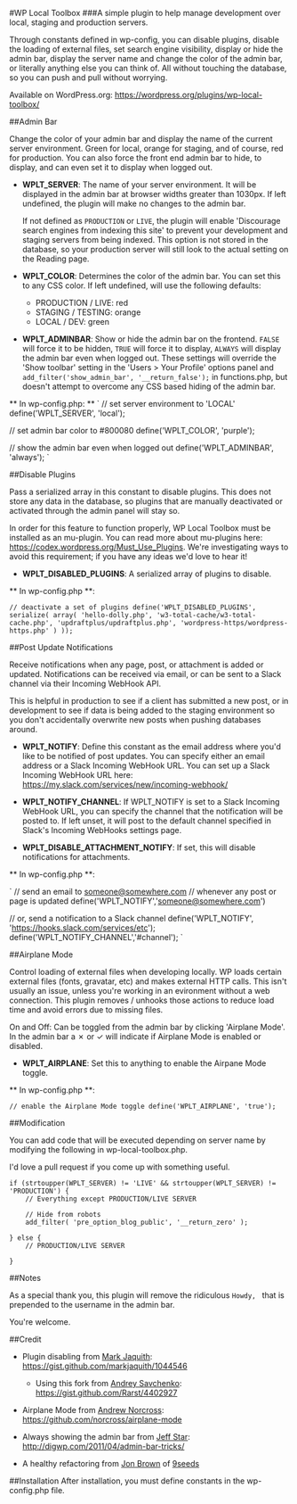 #WP Local Toolbox
###A simple plugin to help manage development over local, staging and production servers.

Through constants defined in wp-config, you can disable plugins, disable the  loading of external files, set search engine visibility, display or hide the admin bar, display the server name and change the color of the admin bar, or literally anything else you can think of. All without touching the database, so you can push and pull without worrying.

Available on WordPress.org: https://wordpress.org/plugins/wp-local-toolbox/

##Admin Bar

Change the color of your admin bar and display the name of the current server environment. Green for local, orange for staging, and of course, red for production. You can also force the front end admin bar to hide, to display, and can even set it to display when logged out.

* **WPLT_SERVER**: The name of your server environment. It will be displayed in the admin bar at browser widths greater than 1030px. If left undefined, the plugin will make no changes to the admin bar. 

	If not defined as `PRODUCTION` or `LIVE`, the plugin will enable 'Discourage search engines from indexing this site' to prevent your development and staging servers from being indexed. This option is not stored in the database, so your production server will still look to the actual setting on the Reading page.

* **WPLT_COLOR**: Determines the color of the admin bar. You can set this to any CSS color. If left undefined, will use the following defaults: 
	
	* PRODUCTION / LIVE: red
	* STAGING / TESTING: orange
	* LOCAL / DEV: green

* **WPLT_ADMINBAR**: Show or hide the admin bar on the frontend. `FALSE` will force it to be hidden, `TRUE` will force it to display, `ALWAYS` will display the admin bar even when logged out. These settings will override the 'Show toolbar' setting in the 'Users > Your Profile' options panel and `add_filter('show_admin_bar', '__return_false');` in functions.php, but doesn't attempt to overcome any CSS based hiding of the admin bar.

** In wp-config.php: **
`
// set server environment to 'LOCAL'
define('WPLT_SERVER', 'local');

// set admin bar color to #800080
define('WPLT_COLOR', 'purple');

// show the admin bar even when logged out
define('WPLT_ADMINBAR', 'always');
`

##Disable Plugins

Pass a serialized array in this constant to disable plugins. This does not store any data in the database, so plugins that are manually deactivated or activated through the admin panel will stay so.

In order for this feature to function properly, WP Local Toolbox must be installed as an mu-plugin. You can read more about mu-plugins here: https://codex.wordpress.org/Must_Use_Plugins. We're investigating ways to avoid this requirement; if you have any ideas we'd love to hear it!

* **WPLT_DISABLED_PLUGINS**: A serialized array of plugins to disable.

** In wp-config.php **:

`
// deactivate a set of plugins
define('WPLT_DISABLED_PLUGINS', serialize(
	array(
		'hello-dolly.php',
		'w3-total-cache/w3-total-cache.php',
		'updraftplus/updraftplus.php',
		'wordpress-https/wordpress-https.php'
	)
));
`

##Post Update Notifications

Receive notifications when any page, post, or attachment is added or updated. Notifications can be received via email, or can be sent to a Slack channel via their Incoming WebHook API.

This is helpful in production to see if a client has submitted a new post, or in development to see if data is being added to the staging environment so you don't accidentally overwrite new posts when pushing databases around.

* **WPLT_NOTIFY**: Define this constant as the email address where you'd like to be notified of post updates. You can specify either an email address or a Slack Incoming WebHook URL. You can set up a Slack Incoming WebHook URL here: https://my.slack.com/services/new/incoming-webhook/

* **WPLT_NOTIFY_CHANNEL**: If WPLT_NOTIFY is set to a Slack Incoming WebHook URL, you can specify the channel that the notification will be posted to. If left unset, it will post to the default channel specified in Slack's Incoming WebHooks settings page.

* **WPLT_DISABLE_ATTACHMENT_NOTIFY**: If set, this will disable notifications for attachments.

** In wp-config.php **:

`
// send an email to someone@somewhere.com 
// whenever any post or page is updated
define('WPLT_NOTIFY','someone@somewhere.com')

// or, send a notification to a Slack channel
define('WPLT_NOTIFY', 'https://hooks.slack.com/services/etc');
define('WPLT_NOTIFY_CHANNEL','#channel');
`

##Airplane Mode

Control loading of external files when developing locally. WP loads certain external files (fonts, gravatar, etc) and makes external HTTP calls. This isn't usually an issue, unless you're working in an evironment without a web connection. This plugin removes / unhooks those actions to reduce load time and avoid errors due to missing files.

On and Off: Can be toggled from the admin bar by clicking 'Airplane Mode'. In the admin bar a ✗ or ✓ will indicate if Airplane Mode is enabled or disabled. 

* **WPLT_AIRPLANE**: Set this to anything to enable the Airpane Mode toggle.

** In wp-config.php **:

`
// enable the Airplane Mode toggle
define('WPLT_AIRPLANE', 'true');
`

##Modification

You can add code that will be executed depending on server name by modifying the following in wp-local-toolbox.php.

I'd love a pull request if you come up with something useful.

```
if (strtoupper(WPLT_SERVER) != 'LIVE' && strtoupper(WPLT_SERVER) != 'PRODUCTION') {
	// Everything except PRODUCTION/LIVE SERVER

	// Hide from robots
	add_filter( 'pre_option_blog_public', '__return_zero' );

} else {
	// PRODUCTION/LIVE SERVER

}
```

##Notes

As a special thank you, this plugin will remove the ridiculous `Howdy, ` that is prepended to the username in the admin bar.

You're welcome.

##Credit

* Plugin disabling from [Mark Jaquith](https://twitter.com/markjaquith): https://gist.github.com/markjaquith/1044546

	* Using this fork from [Andrey Savchenko](https://twitter.com/rarst): https://gist.github.com/Rarst/4402927

* Airplane Mode from [Andrew Norcross](https://twitter.com/norcross): https://github.com/norcross/airplane-mode

* Always showing the admin bar from [Jeff Star](https://twitter.com/perishable): http://digwp.com/2011/04/admin-bar-tricks/

* A healthy refactoring from [Jon Brown](https://twitter.com/jb510) of [9seeds](http://9seeds.com/)

##Installation
After installation, you must define constants in the wp-config.php file.
